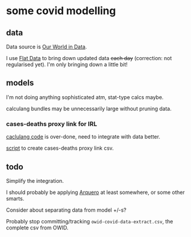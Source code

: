 # some covid modelling

## data

Data source is [Our World in Data](https://ourworldindata.org/).

I use [Flat Data](https://next.github.com/projects/flat-data) to bring down updated data ~~each day~~ (correction: not regularised yet). I'm only bringing down a little bit!

## models

I'm not doing anything sophisticated atm, stat-type calcs maybe.

calculang bundles may be unnecessarily large without pruning data.

### cases-deaths proxy link for IRL

[caclulang code](./models/IRL-stats.cul.js) is over-done, need to integrate with data better.

[script](./models/use-IRL-stats.js) to create cases-deaths proxy link csv.

## todo

Simplify the integration.

I should probably be applying [Arquero](https://uwdata.github.io/arquero/) at least somewhere, or some other smarts.

Consider about separating data from model +/-s?

Probably stop committing/tracking `owid-covid-data-extract.csv`, the complete csv from OWID.
